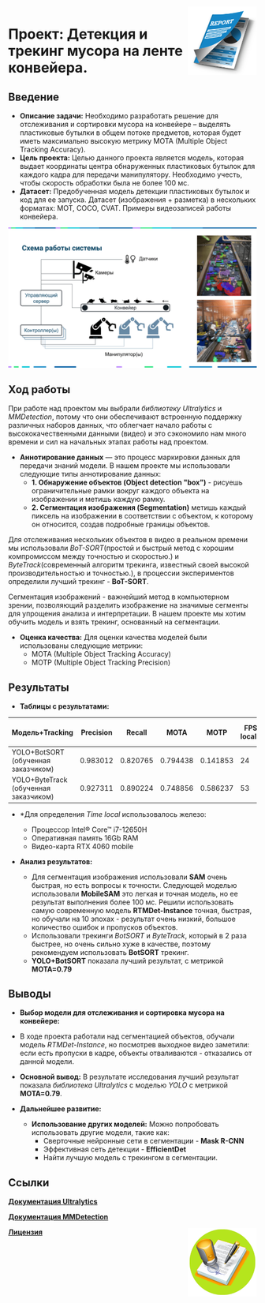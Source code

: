 <div>
<img src='https://github.com/FedorSafonov/computer-vision-for-conveyor-belt/blob/main/report_images/report.png' align="right" height="139" />
</div>

# Проект: Детекция и трекинг мусора на ленте конвейера.

## Введение

* **Описание задачи:**  Необходимо разработать решение для отслеживания и сортировки мусора на конвейере – выделять пластиковые бутылки в общем потоке предметов, которая будет иметь максимально высокую метрику MOTA (Multiple Object Tracking Accuracy).
* **Цель проекта:**  Целью данного проекта является модель, которая выдает координаты центра обнаруженных пластиковых бутылок для каждого кадра для передачи манипулятору. Необходимо учесть, чтобы скорость обработки была не более 100 мс.
* **Датасет:** Предобученная модель детекции пластиковых бутылок и код для ее запуска. Датасет (изображения + разметка) в нескольких форматах: MOT, COCO, CVAT. Примеры видеозаписей работы конвейера.

<div>
<img src='https://github.com/FedorSafonov/computer-vision-for-conveyor-belt/blob/main/report_images/%D0%9A%D0%BE%D0%BD%D0%B2%D0%B5%D0%B9%D0%B5%D1%80.png'/>
</div>
 
## Ход работы
  При работе над проектом мы выбрали *библиотеку Ultralytics* и *MMDetection*, потому что они обеспечивают встроенную поддержку различных наборов данных, что облегчает начало работы с высококачественными данными (видео) и это сэкономило нам много времени и сил на начальных этапах работы над проектом. 

 * **Аннотирование данных** — это процесс маркировки данных для передачи знаний модели. В нашем проекте мы использовали следующие типы аннотирование данных:
     * **1. Обнаружение объектов (Object detection "box")** - рисуешь ограничительные рамки вокруг каждого объекта на изображении и метишь каждую рамку.
     * **2. Сегментация изображения (Segmentation)** метишь каждый пиксель на изображении в соответствии с объектом, к которому он относится, создав подробные границы объектов. 
   
  Для отслеживания нескольких объектов в видео в реальном времени мы использовали *BoT-SORT*(простой и быстрый метод с хорошим компромиссом между точностью и скоростью.) и *ByteTrack*(современный алгоритм трекинга, известный своей высокой производительностью и точностью.), в процессии экспериментов определили лучший трекинг - **BoT-SORT**. 
  
  Сегментация изображений - важнейший метод в компьютерном зрении, позволяющий разделить изображение на значимые сегменты для упрощения анализа и интерпретации. В нашем проекте мы хотим обучить модель и взять трекинг,  основанный на сегментации.

* **Оценка качества:**  Для оценки качества моделей были использованы следующие метрики:
    * MOTA (Multiple Object Tracking Accuracy)
    * MOTP (Multiple Object Tracking Precision)

## Результаты

* **Таблицы с результатами:**

| Модель+Tracking          | Precision | Recall  | MOTA| MOTP |FPS local*|FPS Kaggle|FPS Google Colab|
|-----------------------------|------------|-----------|-----------|-------------|-----|--------|-------|
| YOLO+BotSORT (обученная заказчиком) | 0.983012| 0.820765| 0.794438| 0.141853 |24|13|11|
| YOLO+ByteTrack (обученная заказчиком) | 0.927311| 0.890224 | 0.748856| 0.586237|53|27|22|

* *Для определения *Time local* использовалось железо:
    * Процессор Intel® Core™ i7-12650H
    * Оперативная память 16Gb RAM
    * Видео-карта RTX 4060 mobile

* **Анализ результатов:**
    * Для сегментация изображения использовали **SAM** очень быстрая, но есть вопросы к точности. Следующей моделью использовали **MobileSAM** это легкая и точная модель, но ее результат выполнения более 100 мс. Решили использовать самую современную модель **RTMDet-Instance** точная, быстрая, но обучали на 10 эпохах - результат очень низкий, большое количество ошибок и пропусков объектов.
    * Использовали трекинги *BotSORT* и *ByteTrack*, который в 2 раза быстрее, но очень сильно хуже в качестве, поэтому рекомендуем использовать **BotSORT** трекинг.
    * **YOLO+BotSORT** показала лучший результат, с метрикой **МОТА=0.79**
   
## Выводы

* **Выбор модели для отслеживания и сортировка мусора на конвейере:**
*  В ходе проекта работали над сегментацией объектов, обучали модель *RTMDet-Instance*, но посмотрев выходное видео заметили: если есть пропуски в кадре, объекты отваливаются - отказались от данной модели.
* **Основной вывод:**  В результате исследования лучший результат показала *библиотека Ultralytics* с моделью *YOLO* с метрикой **МОТА=0.79**.
  
* **Дальнейшее развитие:**  
   * **Использование других моделей:**  Можно попробовать использовать другие модели,  такие как:
       * Сверточные нейронные сети в сегментации - **Mask R-CNN**
       * Эффективная сеть детекции - **EfficientDet**
       * Найти лучшую модель с трекингом в сегментации.
  
     
## Ссылки
[**Документация Ultralytics**](https://docs.ultralytics.com)

[**Документация MMDetection**](https://mmdetection.readthedocs.io/en/latest/)
<div>
<img src='https://github.com/FedorSafonov/computer-vision-for-conveyor-belt/blob/main/report_images/%D1%88%D1%82%D0%B0%D0%BC%D0%BF.jpg' align="right" height="139" />
</div>

[**Лицензия**](https://github.com/FedorSafonov/computer-vision-for-conveyor-belt/blob/main/LICENSE)
